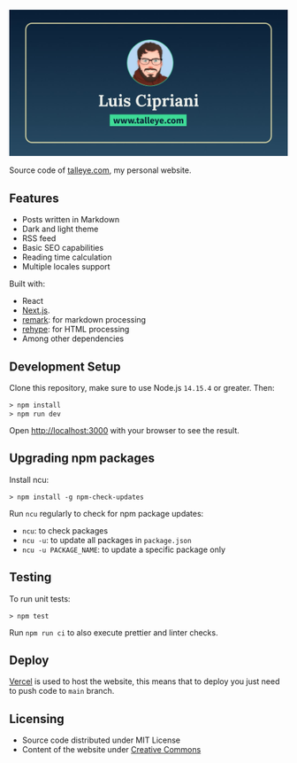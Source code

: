 ![](/public/ogImage.jpg)

Source code of [talleye.com](https://www.talleye.com), my personal website.

## Features

- Posts written in Markdown
- Dark and light theme
- RSS feed
- Basic SEO capabilities
- Reading time calculation
- Multiple locales support

Built with:

- React
- [Next.js](https://nextjs.org/).
- [remark](https://remark.js.org/): for markdown processing
- [rehype](https://github.com/rehypejs/rehype): for HTML processing
- Among other dependencies

## Development Setup

Clone this repository, make sure to use Node.js `14.15.4` or greater. Then:

    > npm install
    > npm run dev

Open [http://localhost:3000](http://localhost:3000) with your browser to see the result.

## Upgrading npm packages

Install ncu:

    > npm install -g npm-check-updates

Run `ncu` regularly to check for npm package updates:

- `ncu`: to check packages
- `ncu -u`: to update all packages in `package.json`
- `ncu -u PACKAGE_NAME`: to update a specific package only

## Testing

To run unit tests:

    > npm test

Run `npm run ci` to also execute prettier and linter checks.

## Deploy

[Vercel](https://vercel.com) is used to host the website, this means that to deploy you just need to push code to `main` branch.

## Licensing

- Source code distributed under MIT License
- Content of the website under [Creative Commons](https://creativecommons.org/licenses/by-nc/4.0/)
